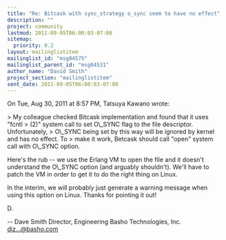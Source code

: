 ```yaml
---
title: "Re: Bitcask with sync_strategy o_sync seem to have no effect"
description: ""
project: community
lastmod: 2011-09-05T06:00:03-07:00
sitemap:
  priority: 0.2
layout: mailinglistitem
mailinglist_id: "msg04575"
mailinglist_parent_id: "msg04531"
author_name: "David Smith"
project_section: "mailinglistitem"
sent_date: 2011-09-05T06:00:03-07:00
---
```



On Tue, Aug 30, 2011 at 8:57 PM, Tatsuya Kawano  wrote:

&gt; My colleague checked Bitcask implementation and found that it uses "fcntl 
&gt; (2)" system call to set O\\_SYNC flag to the file descriptor. Unfortunately, 
&gt; O\\_SYNC being set by this way will be ignored by kernel and has no effect. To 
&gt; make it work, Betcask should call "open" system call with O\\_SYNC option.

Here's the rub -- we use the Erlang VM to open the file and it doesn't
understand the O\\_SYNC option (and arguably shouldn't). We'll have to
patch the VM in order to get it to do the right thing on Linux.

In the interim, we will probably just generate a warning message when
using this option on Linux. Thanks for pointing it out!

D.

-- 
Dave Smith
Director, Engineering
Basho Technologies, Inc.
diz...@basho.com

